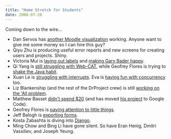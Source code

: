 ```yaml
---
title: "Home Stretch for Students"
date: 2008-07-28
---
```

Coming down to the wire…
<ul>
  <li>Dan Servos has <a href="http://hackerdan.com/moodle/grade-distribution/">another Moodle visualization</a> working. Anyone want to give me some money so I can hire this guy?</li>
  <li>Qiyu Zhu is producing useful error reports and new screens for creating users and projects. Shiny.</li>
  <li>Victoria Mui is <a href="http://idea021.wordpress.com/2008/07/28/new-approach/">laying out labels</a> and <a href="http://idea021.wordpress.com/2008/07/30/refinements/">making Gary Bader happy</a>.</li>
  <li>Qi Yang is <a href="http://summerwebcat.wordpress.com/2008/07/25/coda/">still struggling with Web-CAT</a>, while Geofrey Flores is trying to <a href="http://olmonrails.wordpress.com/2008/07/25/you-know-youre-a-java-programmer/">shake the Java habit</a>.</li>
  <li>Xuan Le is <a href="http://os161viz.blogspot.com/2008/07/interrupts.html">struggling with interrupts</a>. Eva is <a href="http://iwa-wong.livejournal.com/4593.html">having fun with concurrency</a> too.</li>
  <li>Liz Blankenship (and the rest of the DrProject crew) is still <a href="http://www.lizblankenship.com/drproject/blog/?p=13">working on the 'All problem</a>.</li>
  <li>Matthew Basset <a href="http://mbasset.wordpress.com/2008/07/25/this-week-that-week-any-old-week/">didn't spend $20</a> (and has moved <a href="http://code.google.com/p/hackystat-sensor-tfs/">his project</a> to Google Code).</li>
  <li>Geofrey Flores is <a href="http://olmonrails.wordpress.com/2008/07/29/pay-attention-to-little-things/">paying attention to little things</a>.</li>
  <li>Jeff Balogh is <a href="http://dojotoolkit.org/2008/07/29/dnd-form-editor-export-works">exporting forms</a>.</li>
  <li>Kosta Zabashta is diving into <a href="http://www.djangoproject.org">Django</a>.</li>
  <li>Ming Chow and Bing Li have gone silent.  So have Eran Henig, Dmitri Vassiliev, and Joseph Yeung.</li>
</ul>
